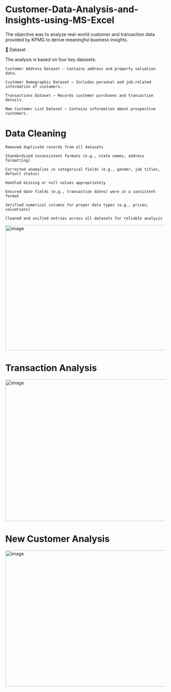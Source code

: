 # Customer-Data-Analysis-and-Insights-using-MS-Excel

The objective was to analyze real-world customer and transaction data provided by KPMG to derive meaningful business insights.

📁 Dataset

The analysis is based on four key datasets:

    Customer Address Dataset – Contains address and property valuation data.

    Customer Demographic Dataset – Includes personal and job-related information of customers.

    Transactions Dataset – Records customer purchases and transaction details.

    New Customer List Dataset – Contains information about prospective customers.


# Data Cleaning 

    Removed duplicate records from all datasets

    Standardized inconsistent formats (e.g., state names, address formatting)

    Corrected anomalies in categorical fields (e.g., gender, job titles, default status)

    Handled missing or null values appropriately

    Ensured date fields (e.g., transaction dates) were in a consistent format

    Verified numerical columns for proper data types (e.g., prices, valuations)

    Cleaned and unified entries across all datasets for reliable analysis
    
<img width="877" height="393" alt="image" src="https://github.com/user-attachments/assets/7d462b9b-91fa-4834-8c31-c4878ac7765a" />


# Transaction Analysis

<img width="889" height="445" alt="image" src="https://github.com/user-attachments/assets/eead06e4-8fcf-4376-b101-dc44397a462c" />

# New Customer Analysis

<img width="782" height="428" alt="image" src="https://github.com/user-attachments/assets/ebe9d5cd-e4cb-4bba-9c1a-e8bb8d87f29a" />





